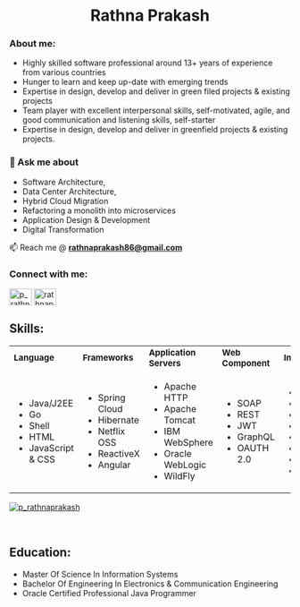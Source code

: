<h1 align="center">Rathna Prakash</h1><!--
<h4>
• Highly skilled software professional around 13 years of experience from various countries. • Hunger to learn and keep up-date with emerging trends. • Expertise in design, develop and deliver in green filed projects & existing projects. • Team player with excellent interpersonal skills, self-motivated, agile, and good communication and listening skills, self-starter.</h4>-->
<h3 align="left">About me:</h3>
<p align="left">
    <ul>
        <li>Highly skilled software professional around 13+ years of experience from various countries </li>
        <li>Hunger to learn and keep up-date with emerging trends</li>
        <li>Expertise in design, develop and deliver in green filed projects & existing projects</li>
        <li>Team player with excellent interpersonal skills, self-motivated, agile, and good communication and listening skills, self-starter</li>
        <li>Expertise in design, develop and deliver in greenfield projects & existing projects.</li>
    </ul>
</p>

<h3 align="left">💬 Ask me about</h3>
            <ul> 
                <li>Software Architecture,</li>
                <li>Data Center Architecture,</li>
                <li>Hybrid Cloud Migration</li>
                <li>Refactoring a monolith into microservices</li>
                <li>Application Design & Development</li>
               <li>Digital Transformation</li>
            </ul>

📫 Reach me  @ **rathnaprakash86@gmail.com**

<h3 align="left">Connect with me:</h3>
<p align="left">
    <a href="https://twitter.com/p_rathnaprakash" target="blank"><img align="center" src="https://raw.githubusercontent.com/rahuldkjain/github-profile-readme-generator/master/src/images/icons/Social/twitter.svg" alt="p_rathnaprakash" height="30" width="40" /></a>
    <a href="https://linkedin.com/in/rathnaprakash" target="blank"><img align="center" src="https://raw.githubusercontent.com/rahuldkjain/github-profile-readme-generator/master/src/images/icons/Social/linked-in-alt.svg" alt="rathnaprakash" height="30" width="40" /></a>
</p>
<h2 align="left">Skills: </h2>
<table border="0">
    <tr border="0">
        <td><b style="font-size:15px">Language</b></td>
        <td><b style="font-size:15px">Frameworks</b></td>
        <td><b style="font-size:15px">Application Servers</b></td>
        <td><b style="font-size:15px">Web Component</b></td>
        <td><b style="font-size:15px">Infrastructure </b></td>
        <td><b style="font-size:15px">Domains</b></td>
    </tr>
    <tr>
        <td>
            <ul> 
                <li>Java/J2EE</li>
                <li>Go</li>
                <li>Shell</li>
                <li>HTML</li>
               <li>JavaScript & CSS</li>
            </ul>
        </td>
        <td>
            <ul>
                <li>Spring Cloud</li>
                <li>Hibernate</li>
                <li>Netflix OSS</li>
                <li>ReactiveX</li>
                <li>Angular</li>
            </ul>
        </td>
     <td>
            <ul>
                <li>Apache HTTP</li>
                <li>Apache Tomcat</li>
                <li>IBM WebSphere</li>
                <li>Oracle WebLogic</li>
                <li>WildFly</li>
            </ul>
        </td>
          <td>
            <ul> 
                <li>SOAP</li>
                <li>REST</li>
                <li>JWT</li>
                <li>GraphQL</li>
                <li>OAUTH 2.0</li>
            </ul>
        </td>
       <td>
            <ul>
                <li>Kubernetes</li>
                 <li>Dockers</li>
                <li>Jenkins</li>
                <li>UDeploy</li>
                <li>AWS</li>
                <li>AZURE</li>
                <li>VMware</li>
                 <li>GCP</li>
            </ul>
        </td>
         <td>
          <ul>
              <li>Banking</li>
              <li>Trade Finance</li>
              <li>Tax</li>
              <li>Logistics</li>
              <li>Health Care</li>
          </ul>
      </td>
    </tr>
</table>


<p align="left"> <a href="https://twitter.com/p_rathnaprakash" target="blank"><img src="https://img.shields.io/twitter/follow/p_rathnaprakash?logo=twitter&style=for-the-badge" alt="p_rathnaprakash" /></a> </p>
<br>

<h2 align="left">Education: </h2>
          <ul>
              <li>Master Of Science In Information Systems</li>
               <li>Bachelor Of Engineering In Electronics & Communication Engineering</li>
               <li> Oracle Certified Professional Java Programmer </li>
          </ul>
